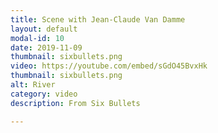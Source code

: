 ```yaml
---
title: Scene with Jean-Claude Van Damme
layout: default
modal-id: 10
date: 2019-11-09
thumbnail: sixbullets.png
video: https://youtube.com/embed/sGdO45BvxHk
thumbnail: sixbullets.png
alt: River
category: video
description: From Six Bullets

---
```


